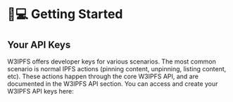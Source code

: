 # 🧑💻 Getting Started

## Your API Keys

W3IPFS offers developer keys for various scenarios. The most common scenario is normal IPFS actions (pinning content, unpinning, listing content, etc). These actions happen through the core W3IPFS API, and are documented in the W3IPFS API section. You can access and create your W3IPFS API keys here:&#x20;
